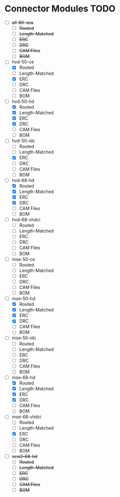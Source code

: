 # Connector Modules TODO

- [ ] ~~all-80-sca~~
  - [ ] ~~Routed~~
  - [ ] ~~Length-Matched~~
  - [ ] ~~ERC~~
  - [ ] ~~DRC~~
  - [ ] ~~CAM Files~~
  - [ ] ~~BOM~~
- [ ] hvd-50-ce
  - [x] Routed
  - [ ] Length-Matched
  - [x] ERC
  - [ ] DRC
  - [ ] CAM Files
  - [ ] BOM
- [ ] hvd-50-hd
  - [x] Routed
  - [x] Length-Matched
  - [x] ERC
  - [x] DRC
  - [ ] CAM Files
  - [ ] BOM
- [ ] hvd-50-idc
  - [ ] Routed
  - [ ] Length-Matched
  - [x] ERC
  - [ ] DRC
  - [ ] CAM Files
  - [ ] BOM
- [ ] hvd-68-hd
  - [x] Routed
  - [x] Length-Matched
  - [x] ERC
  - [x] DRC
  - [ ] CAM Files
  - [ ] BOM
- [ ] hvd-68-vhdci
  - [ ] Routed
  - [ ] Length-Matched
  - [ ] ERC
  - [ ] DRC
  - [ ] CAM Files
  - [ ] BOM
- [ ] mse-50-ce
  - [ ] Routed
  - [ ] Length-Matched
  - [ ] ERC
  - [ ] DRC
  - [ ] CAM Files
  - [ ] BOM
- [ ] mse-50-hd
  - [x] Routed
  - [x] Length-Matched
  - [x] ERC
  - [x] DRC
  - [ ] CAM Files
  - [ ] BOM
- [ ] mse-50-idc
  - [ ] Routed
  - [ ] Length-Matched
  - [ ] ERC
  - [ ] DRC
  - [ ] CAM Files
  - [ ] BOM
- [ ] mse-68-hd
  - [x] Routed
  - [x] Length-Matched
  - [x] ERC
  - [x] DRC
  - [ ] CAM Files
  - [ ] BOM
- [ ] mse-68-vhdci
  - [ ] Routed
  - [ ] Length-Matched
  - [X] ERC
  - [ ] DRC
  - [ ] CAM Files
  - [ ] BOM
- [ ] ~~scsi2-68-hd~~
  - [ ] ~~Routed~~
  - [ ] ~~Length-Matched~~
  - [ ] ~~ERC~~
  - [ ] ~~DRC~~
  - [ ] ~~CAM Files~~
  - [ ] ~~BOM~~
